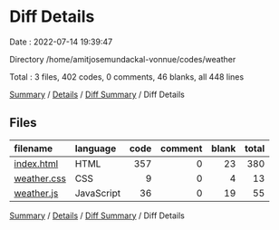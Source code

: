 # Diff Details

Date : 2022-07-14 19:39:47

Directory /home/amitjosemundackal-vonnue/codes/weather

Total : 3 files,  402 codes, 0 comments, 46 blanks, all 448 lines

[Summary](results.md) / [Details](details.md) / [Diff Summary](diff.md) / Diff Details

## Files
| filename | language | code | comment | blank | total |
| :--- | :--- | ---: | ---: | ---: | ---: |
| [index.html](/index.html) | HTML | 357 | 0 | 23 | 380 |
| [weather.css](/weather.css) | CSS | 9 | 0 | 4 | 13 |
| [weather.js](/weather.js) | JavaScript | 36 | 0 | 19 | 55 |

[Summary](results.md) / [Details](details.md) / [Diff Summary](diff.md) / Diff Details
